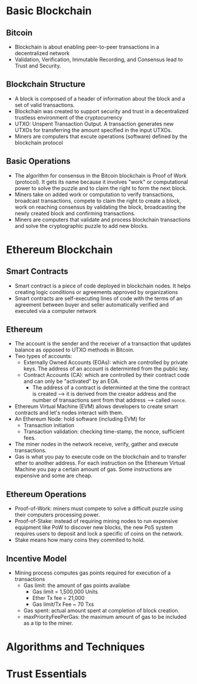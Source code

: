 # Basic Blockchain
## Bitcoin
- Blockchain is about enabling peer-to-peer transactions in a decentralized network
- Validation, Verification, Immutable Recording, and Consensus lead to Trust and Security.

## Blockchain Structure
- A block is composed of a header of information about the block and a set of valid transactions.
- Blockchain was created to support security and trust in a decentralized trustless environment of the cryptocurrency
- UTXO: Unspent Transaction Output. A transaction generates new UTXOs for transferring the amount specified in the input UTXOs.
- Miners are computers that excute operations (software) defined by the blockchain protocol

## Basic Operations
- The algorithm for consensus in the Bitcoin blockchain is Proof of Work (protocol). It gets its name because it involves "work" or computational power to solve the puzzle and to claim the right to form the next block.
- Miners take on added work or computation to verify transactions, broadcast transactions, compete to claim the right to create a block, work on reaching consensus by validating the block, broadcasting the newly created block and confirming transactions.
- Miners are computers that validate and process blockchain transactions and solve the cryptographic puzzle to add new blocks.

# Ethereum Blockchain
## Smart Contracts
- Smart contract is a piece of code deployed in blockchain nodes. It helps creating logic conditions or agreements approved by organizations
- Smart contracts are self-executing lines of code with the terms of an agreement between buyer and seller automatically verified and executed via a computer network
## Ethereum
- The account is the sender and the receiver of a transaction that updates balance as opposed to UTXO methods in Bitcoin.
- Two types of accounts:
  - Externally Owned Accounts (EOAs): which are controlled by private keys. The address of an account is determinted from the public key.
  - Contract Accounts (CA): which are controlled by their contract code and can only be "activated" by an EOA.
    - The address of a contract is determinted at the time the contract is created --> it is derived from the creator address and the number of transactions sent from that address --> called `nonce`.
- Ethereum Virtual Machine (EVM) allows developers to create smart contracts and let's nodes interact with them.
- An Ethereum Node: hold software (including EVM) for
  - Transaction initiation
  - Transaction validation: checking time-stamp, the nonce, sufficient fees.
- The miner nodes in the network receive, verify, gather and execute transactions.
- Gas is what you pay to execute code on the blockchain and to transfer ether to another address. For each instruction on the Ethereum Virtual Machine you pay a certain amount of gas. Some instructions are expensive and some are cheap.
## Ethereum Operations
- Proof-of-Work: miners must compete to solve a difficult puzzle using their computers processing power.
- Proof-of-Stake: instead of requiring mining nodes to run expensive equipment like PoW to discover new blocks, the new PoS system requires users to deposit and lock a specific of coins on the network.
- Stake means how many coins they commited to hold.
## Incentive Model
- Mining process computes gas points required for execution of a transactions
  - Gas limit: the amount of gas points availabe
    - Gas limit = 1,500,000 Units
    - Ether Tx fee = 21,000
    - Gas limit/Tx Fee ~ 70 Txs
  - Gas spent: actual amount spent at completion of block creation.
  - maxPriorityFeePerGas: the maximum amount of gas to be included as a tip to the miner.
# Algorithms and Techniques

# Trust Essentials